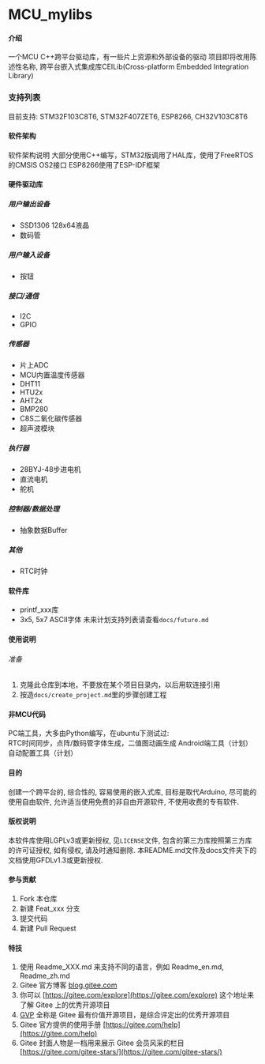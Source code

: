 # MCU_mylibs

#### 介绍
一个MCU C++跨平台驱动库，有一些片上资源和外部设备的驱动
项目即将改用陈述性名称, 跨平台嵌入式集成库CEILib(Cross-platform Embedded Integration Library)

### 支持列表
目前支持: STM32F103C8T6, STM32F407ZET6, ESP8266, CH32V103C8T6


#### 软件架构
软件架构说明
大部分使用C++编写，STM32版调用了HAL库，使用了FreeRTOS的CMSIS OS2接口
ESP8266使用了ESP-IDF框架


#### 硬件驱动库
##### 用户输出设备
- SSD1306 128x64液晶
- 数码管
##### 用户输入设备
- 按钮
##### 接口/通信
- I2C
- GPIO
##### 传感器
- 片上ADC
- MCU内置温度传感器
- DHT11
- HTU2x
- AHT2x
- BMP280
- C8S二氧化碳传感器
- 超声波模块
##### 执行器
- 28BYJ-48步进电机
- 直流电机
- 舵机
##### 控制器/数据处理
- 抽象数据Buffer
##### 其他
- RTC时钟


#### 软件库
- printf_xxx库
- 3x5, 5x7 ASCII字体
未来计划支持列表请查看`docs/future.md`


#### 使用说明
###### 准备
1.  克隆此仓库到本地，不要放在某个项目目录内，以后用软连接引用
2.  按造`docs/create_project.md`里的步骤创建工程

#### 非MCU代码
PC端工具，大多由Python编写，在ubuntu下测试过:  
    RTC时间同步，点阵/数码管字体生成，二值图动画生成
Android端工具（计划）  
自动配置工具（计划）  

#### 目的
创建一个跨平台的, 综合性的, 容易使用的嵌入式库, 目标是取代Arduino,
尽可能的使用自由软件, 允许适当使用免费的非自由开源软件, 不使用收费的专有软件.

#### 版权说明
本软件库使用LGPLv3或更新授权, 见`LICENSE`文件,
包含的第三方库按照第三方库的许可证授权, 如有侵权, 请及时通知删除.
本README.md文件及docs文件夹下的文档使用GFDLv1.3或更新授权.

#### 参与贡献

1.  Fork 本仓库
2.  新建 Feat_xxx 分支
3.  提交代码
4.  新建 Pull Request


#### 特技

1.  使用 Readme\_XXX.md 来支持不同的语言，例如 Readme\_en.md, Readme\_zh.md
2.  Gitee 官方博客 [blog.gitee.com](https://blog.gitee.com)
3.  你可以 [https://gitee.com/explore](https://gitee.com/explore) 这个地址来了解 Gitee 上的优秀开源项目
4.  [GVP](https://gitee.com/gvp) 全称是 Gitee 最有价值开源项目，是综合评定出的优秀开源项目
5.  Gitee 官方提供的使用手册 [https://gitee.com/help](https://gitee.com/help)
6.  Gitee 封面人物是一档用来展示 Gitee 会员风采的栏目 [https://gitee.com/gitee-stars/](https://gitee.com/gitee-stars/)
